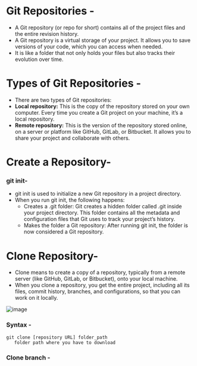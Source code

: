 # Git Repositories -
- A Git repository (or repo for short) contains all of the project files and the entire revision history.
- A Git repository is a virtual storage of your project. It allows you to save versions of your code, which you can access when needed.
- It is like a folder that not only holds your files but also tracks their evolution over time.

# Types of Git Repositories -
- There are two types of Git repositories:
- **Local repository:**
          This is the copy of the repository stored on your own computer. Every time you create a Git project on your machine, it’s a local repository.
- **Remote repository:**
         This is the version of the repository stored online, on a server or platform like GitHub, GitLab, or Bitbucket. It allows you to share your project and collaborate with others.

# Create a Repository-
### git init- 
- git init is used to initialize a new Git repository in a project directory.
- When you run git init, the following happens:
   - Creates a .git folder: Git creates a hidden folder called .git inside your project directory. This folder contains all the metadata and configuration files that Git uses to track your project’s history.
   - Makes the folder a Git repository: After running git init, the folder is now considered a Git repository.

# Clone Repository-
- Clone means to create a copy of a repository, typically from a remote server (like GitHub, GitLab, or Bitbucket), onto your local machine.
- When you clone a repository, you get the entire project, including all its files, commit history, branches, and configurations, so that you can work on it locally.

![image](https://github.com/user-attachments/assets/3bc4a7ba-ad3a-4695-aae2-e1aaf8d60f2c)


### Syntax -
    git clone [repository URL] folder_path
       folder path where you have to download 

### Clone branch -

   


    

